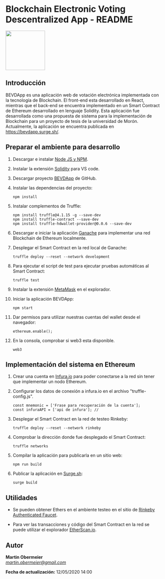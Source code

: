# Blockchain Electronic Voting Descentralized App - README

<img src="https://www.aclu-ms.org/sites/default/files/styles/featured_image_580x386/public/field_image/aclu_2018_icons_voting_rights.png?itok=6bDt6KJq" height="128" width="128">

## Introducción
BEVDApp es una aplicación web de votación electrónica implementada con la tecnología de Blockchain. El front-end esta desarrollado en React, mientras que el back-end se encuentra implementado en un Smart Contract de Ethereum desarrollado en lenguaje Solidity. 
Esta aplicación fue desarrollada como una propuesta de sistema para la implementación de Blockchain para un proyecto de tesis de la universidad de Morón.  
Actualmente, la aplicación se encuentra publicada en https://bevdapp.surge.sh/.  
  
  
## Preparar el ambiente para desarrollo

1. Descargar e instalar [Node JS y NPM](https://nodejs.org/).
    
2. Instalar la extensión [Solidity](https://marketplace.visualstudio.com/items?itemName=JuanBlanco.solidity) para VS code.
    
3. Descargar proyecto [BEVDApp](https://github.com/MartinOber16/blockchain-electronic-voting) de GitHub.

4. Instalar las dependencias del proyecto:
    ~~~
    npm install
    ~~~

5. Instalar complementos de Truffle:
    ~~~
    npm install truffle@4.1.15 -g --save-dev
    npm install truffle-contract --save-dev
    npm install truffle-hdwallet-provider@0.0.6 --save-dev
    ~~~

6. Descargar e iniciar la aplicación [Ganache](https://www.trufflesuite.com/ganache) para implementar una red Blockchain de Ethereum localmente.
    
7. Desplegar el Smart Contract en la red local de Ganache:
    ~~~
    truffle deploy --reset --network development
    ~~~

8. Para ejecutar el script de test para ejecutar pruebas automáticas al Smart Contract:
    ~~~
    truffle test
    ~~~

9. Instalar la extensión [MetaMask](https://metamask.io) en el explorador.
    
10. Iniciar la aplicación BEVDApp:
    ~~~
    npm start 
    ~~~

11. Dar permisos para utilizar nuestras cuentas del wallet desde el navegador:
    ~~~
    ethereum.enable();
    ~~~
    
12. En la consola, comprobar si web3 esta disponible.
    ~~~
    web3
    ~~~  


## Implementación del sistema en Ethereum

1. Crear una cuenta en [Infura.io](https://infura.io) para poder conectarse a la red sin tener que implementar un nodo Ethereum.
    
2. Configurar los datos de conexión a infura.io en el archivo "truffle-config.js".
    ~~~
    const mnemonic = ['Frase para recuperación de la cuenta'];
    const infuraAPI = ['api de infura']; // 
    ~~~

3. Desplegar el Smart Contract en la red de testeo Rinkeby:
    ~~~
    truffle deploy --reset --network rinkeby
    ~~~

4. Comprobar la dirección donde fue desplegado el Smart Contract:
    ~~~
    truffle networks
    ~~~

5. Compilar la aplicación para publicarla en un sitio web:
    ~~~
    npm run build
    ~~~

6. Publicar la aplicación en [Surge.sh](https://surge.sh/):  
    ~~~
    surge build
    ~~~  


## Utilidades

* Se pueden obtener Ethers en el ambiente testeo en el sitio de [Rinkeby Authenticated Faucet](https://faucet.rinkeby.io/).  

* Para ver las transacciones y código del Smart Contract en la red se puede utilizar el explorador [EtherScan.io](https://rinkeby.etherscan.io/).  
  

## Autor
**Martin Obermeier**  
*martin.obermeier@gmail.com*  

**Fecha de actualización:** 12/05/2020 14:00
